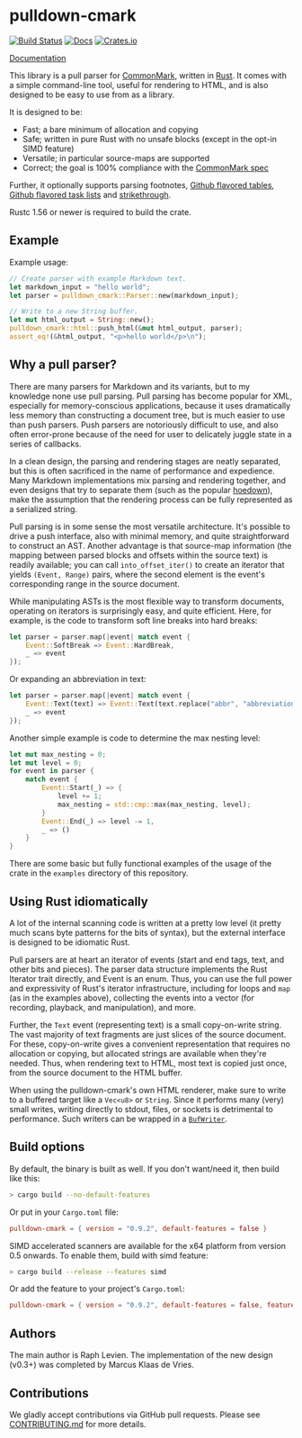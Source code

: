# pulldown-cmark

[![Build Status](https://dev.azure.com/raphlinus/pulldown-cmark/_apis/build/status/pulldown-cmark-CI?branchName=master)](https://dev.azure.com/raphlinus/pulldown-cmark/_build/latest?definitionId=2&branchName=master)
[![Docs](https://docs.rs/pulldown-cmark/badge.svg)](https://docs.rs/pulldown-cmark)
[![Crates.io](https://img.shields.io/crates/v/pulldown-cmark.svg?maxAge=2592000)](https://crates.io/crates/pulldown-cmark)

[Documentation](https://docs.rs/pulldown-cmark/)

This library is a pull parser for [CommonMark](http://commonmark.org/), written
in [Rust](http://www.rust-lang.org/). It comes with a simple command-line tool,
useful for rendering to HTML, and is also designed to be easy to use from as
a library.

It is designed to be:

* Fast; a bare minimum of allocation and copying
* Safe; written in pure Rust with no unsafe blocks (except in the opt-in SIMD feature)
* Versatile; in particular source-maps are supported
* Correct; the goal is 100% compliance with the [CommonMark spec](http://spec.commonmark.org/)

Further, it optionally supports parsing footnotes,
[Github flavored tables](https://github.github.com/gfm/#tables-extension-),
[Github flavored task lists](https://github.github.com/gfm/#task-list-items-extension-) and
[strikethrough](https://github.github.com/gfm/#strikethrough-extension-).

Rustc 1.56 or newer is required to build the crate.

## Example

Example usage:

```rust
// Create parser with example Markdown text.
let markdown_input = "hello world";
let parser = pulldown_cmark::Parser::new(markdown_input);

// Write to a new String buffer.
let mut html_output = String::new();
pulldown_cmark::html::push_html(&mut html_output, parser);
assert_eq!(&html_output, "<p>hello world</p>\n");
```

## Why a pull parser?

There are many parsers for Markdown and its variants, but to my knowledge none
use pull parsing. Pull parsing has become popular for XML, especially for
memory-conscious applications, because it uses dramatically less memory than
constructing a document tree, but is much easier to use than push parsers. Push
parsers are notoriously difficult to use, and also often error-prone because of
the need for user to delicately juggle state in a series of callbacks.

In a clean design, the parsing and rendering stages are neatly separated, but
this is often sacrificed in the name of performance and expedience. Many Markdown
implementations mix parsing and rendering together, and even designs that try
to separate them (such as the popular [hoedown](https://github.com/hoedown/hoedown)),
make the assumption that the rendering process can be fully represented as a
serialized string.

Pull parsing is in some sense the most versatile architecture. It's possible to
drive a push interface, also with minimal memory, and quite straightforward to
construct an AST. Another advantage is that source-map information (the mapping
between parsed blocks and offsets within the source text) is readily available;
you can call `into_offset_iter()` to create an iterator that yields `(Event, Range)`
pairs, where the second element is the event's corresponding range in the source
document.

While manipulating ASTs is the most flexible way to transform documents,
operating on iterators is surprisingly easy, and quite efficient. Here, for
example, is the code to transform soft line breaks into hard breaks:

```rust
let parser = parser.map(|event| match event {
	Event::SoftBreak => Event::HardBreak,
	_ => event
});
```

Or expanding an abbreviation in text:

```rust
let parser = parser.map(|event| match event {
	Event::Text(text) => Event::Text(text.replace("abbr", "abbreviation").into()),
	_ => event
});
```

Another simple example is code to determine the max nesting level:

```rust
let mut max_nesting = 0;
let mut level = 0;
for event in parser {
	match event {
		Event::Start(_) => {
			level += 1;
			max_nesting = std::cmp::max(max_nesting, level);
		}
		Event::End(_) => level -= 1,
		_ => ()
	}
}
```

There are some basic but fully functional examples of the usage of the crate in the
`examples` directory of this repository.

## Using Rust idiomatically

A lot of the internal scanning code is written at a pretty low level (it
pretty much scans byte patterns for the bits of syntax), but the external
interface is designed to be idiomatic Rust.

Pull parsers are at heart an iterator of events (start and end tags, text,
and other bits and pieces). The parser data structure implements the
Rust Iterator trait directly, and Event is an enum. Thus, you can use the
full power and expressivity of Rust's iterator infrastructure, including
for loops and `map` (as in the examples above), collecting the events into
a vector (for recording, playback, and manipulation), and more.

Further, the `Text` event (representing text) is a small copy-on-write string.
The vast majority of text fragments are just
slices of the source document. For these, copy-on-write gives a convenient
representation that requires no allocation or copying, but allocated
strings are available when they're needed. Thus, when rendering text to
HTML, most text is copied just once, from the source document to the
HTML buffer.

When using the pulldown-cmark's own HTML renderer, make sure to write to a buffered
target like a `Vec<u8>` or `String`. Since it performs many (very) small writes, writing
directly to stdout, files, or sockets is detrimental to performance. Such writers can
be wrapped in a [`BufWriter`](https://doc.rust-lang.org/std/io/struct.BufWriter.html).

## Build options

By default, the binary is built as well. If you don't want/need it, then build like this:

```bash
> cargo build --no-default-features
```

Or put in your `Cargo.toml` file:

```toml
pulldown-cmark = { version = "0.9.2", default-features = false }
```

SIMD accelerated scanners are available for the x64 platform from version 0.5 onwards. To
enable them, build with simd feature:

```bash
> cargo build --release --features simd
```

Or add the feature to your project's `Cargo.toml`:

```toml
pulldown-cmark = { version = "0.9.2", default-features = false, features = ["simd"] }
```

## Authors

The main author is Raph Levien. The implementation of the new design (v0.3+) was completed by Marcus Klaas de Vries.

## Contributions

We gladly accept contributions via GitHub pull requests. Please see
[CONTRIBUTING.md](CONTRIBUTING.md) for more details.
